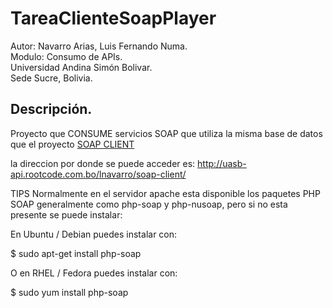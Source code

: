 # TareaClienteSoapPlayer

Autor: Navarro Arias, Luis Fernando Numa.  
Modulo: Consumo de APIs.  
Universidad Andina Simón Bolivar.  
Sede Sucre, Bolivia.  


## Descripción.
Proyecto que CONSUME servicios SOAP que utiliza la misma base de datos que el proyecto [SOAP CLIENT](https://github.com/lfnna1977/TareaClienteSoapPlayer.git)

la direccion por donde se puede acceder es:
http://uasb-api.rootcode.com.bo/lnavarro/soap-client/

TIPS
Normalmente en el servidor apache esta disponible los paquetes PHP SOAP generalmente como php-soap y php-nusoap, pero si no esta presente se puede instalar:

En Ubuntu / Debian puedes instalar con:

$ sudo apt-get install php-soap

O en RHEL / Fedora puedes instalar con:

$ sudo yum install php-soap

